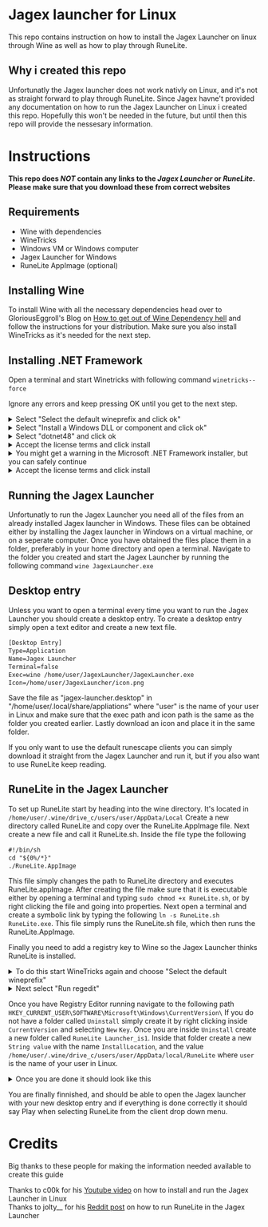 # Jagex launcher for Linux

This repo contains instruction on how to install the Jagex Launcher on linux through Wine as well as how to play through RuneLite.

## Why i created this repo

Unfortunatly the Jagex launcher does not work nativly on Linux, and it's not as straight forward to play through RuneLite. Since Jagex havne't provided any documentation on how to run the Jagex Launcher on Linux i created this repo. Hopefully this won't be needed in the future, but until then this repo will provide the nessesary information.

# Instructions

**This repo does _NOT_ contain any links to the _Jagex Launcher_ or _RuneLite_. Please make sure that you download these from correct websites**

## Requirements
- Wine with dependencies
- WineTricks
- Windows VM or Windows computer
- Jagex Launcher for Windows
- RuneLite AppImage (optional)

## Installing Wine

To install Wine with all the necessary dependencies head over to GloriousEggroll's Blog on [How to get out of Wine Dependency hell](https://www.gloriouseggroll.tv/how-to-get-out-of-wine-dependency-hell) and follow the instructions for your distribution. Make sure you also install WineTricks as it's needed for the next step.

## Installing .NET Framework
Open a terminal and start Winetricks with following command `winetricks--force`

Ignore any errors and keep pressing OK until you get to the next step.

<details>
  <summary>Select "Select the default wineprefix and click ok"</summary>
<img src="/assets/images/wineprefix.png" width="75%">
</details>

<details>
  <summary>Select "Install a Windows DLL or component and click ok"</summary>
<img src="/assets/images/component.png" width="75%">
</details>

<details>
  <summary>Select "dotnet48" and click ok</summary>
<img src="/assets/images/dotnet48.png" width="75%">
</details>

<details>
  <summary>Accept the license terms and click install</summary>
<img src="/assets/images/dotnet4setup.png" width="60%">
</details>

<details>
  <summary>You might get a warning in the Microsoft .NET Framework installer, but you can safely continue</summary>
<img src="/assets/images/dotnetwarning.png" width="60%">
</details>

<details>
  <summary>Accept the license terms and click install</summary>
<img src="/assets/images/dotnet4.8setup.png" width="60%">
</details>

## Running the Jagex Launcher
Unfortunatly to run the Jagex Launcher you need all of the files from an already installed Jagex launcher in Windows. These files can be obtained either by installing the Jagex launcher in Windows on a virtual machine, or on a seperate computer. Once you have obtained the files place them in a folder, preferably in your home directory and open a terminal. Navigate to the folder you created and start the Jagex Launcher by running the following command `wine JagexLauncher.exe`

## Desktop entry
Unless you want to open a terminal every time you want to run the Jagex Launcher you should create a desktop entry. To create a desktop entry simply open a text editor and create a new text file.
```
[Desktop Entry]
Type=Application
Name=Jagex Launcher
Terminal=false
Exec=wine /home/user/JagexLauncher/JagexLauncher.exe
Icon=/home/user/JagexLauncher/icon.png
```

Save the file as "jagex-launcher.desktop" in "/home/user/.local/share/appliations" where "user" is the name of your user in Linux and make sure that the exec path and icon path is the same as the folder you created earlier. Lastly download an icon and place it in the same folder.


If you only want to use the default runescape clients you can simply download it straight from the Jagex Launcher and run it, but if you also want to use RuneLite keep reading. 

## RuneLite in the Jagex Launcher

To set up RuneLite start by heading into the wine directory. It's located in `/home/user/.wine/drive_c/users/user/AppData/Local` Create a new directory called RuneLite and copy over the RuneLite.AppImage file. Next create a new file and call it RuneLite.sh. Inside the file type the following
```
#!/bin/sh
cd "${0%/*}"
./RuneLite.AppImage
```
This file simply changes the path to RuneLite directory and executes RuneLite.appImage. After creating the file make sure that it is executable either by opening a terminal and typing `sudo chmod +x RuneLite.sh`, or by right clicking the file and going into properties. Next open a terminal and create a symbolic link by typing the following `ln -s RuneLite.sh RuneLite.exe`. This file simply runs the RuneLite.sh file, which then runs the RuneLite.AppImage.

Finally you need to add a registry key to Wine so the Jagex Launcher thinks RuneLite is installed.
<br>

<details>
  <summary>To do this start WineTricks again and choose "Select the default wineprefix"</summary>
<img src="/assets/images/wineprefix.png" width="75%">
</details>

<details>
  <summary>Next select "Run regedit"</summary>
<img src="/assets/images/runregedit.png" width="75%">
</details>

Once you have Registry Editor running navigate to the following path `HKEY_CURRENT_USER\SOFTWARE\Microsoft\Windows\CurrentVersion\` If you do not have a folder called `Uninstall` simply create it by right clicking inside `CurrentVersion` and selecting `New` `Key`. Once you are inside `Uninstall` create a new folder called `RuneLite Launcher_is1`. Inside that folder create a new `String value` with the name `InstallLocation`, and the value `/home/user/.wine/drive_c/users/user/AppData/local/RuneLite` where `user` is the name of your user in Linux. 

<details>
  <summary>Once you are done it should look like this</summary>
<img src="/assets/images/regedit.png" width="75%">
</details>

You are finally finnished, and should be able to open the Jagex launcher with your new desktop entry and if everything is done correctly it should say Play when selecting RuneLite from the client drop down menu.

# Credits

Big thanks to these people for making the information needed available to create this guide

Thanks to c00k for his [Youtube video](https://youtu.be/izLxF_Wwinw) on how to install and run the Jagex Launcher in Linux
<br>
Thanks to jolty__ for his [Reddit post](https://www.reddit.com/r/2007scape/comments/uo1ey1/native_linux_runelite_running_with_jagex_launcher) on how to run RuneLite in the Jagex Launcher

